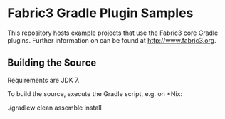 Fabric3 Gradle Plugin Samples
=============================

This repository hosts example projects that use the Fabric3 core Gradle plugins. Further information on can be found at http://www.fabric3.org.


Building the Source
------------------------

Requirements are JDK 7.

To build the source, execute the Gradle script, e.g. on *Nix:

./gradlew clean assemble install

